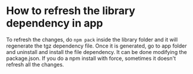 # How to refresh the library dependency in app

To refresh the changes, do `npm pack` inside the library folder and it will regenerate the tgz dependency file. Once it is generated, go to app folder and uninstall and install the file dependency. It can be done modifying the package.json. If you do a npm install with force, sometimes it doesn't refresh all the changes.
